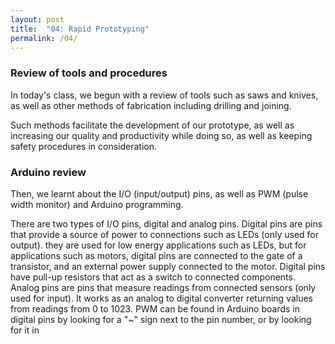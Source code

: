 ```yaml
---
layout: post
title:  "04: Rapid Prototyping"
permalink: /04/
---
```


### Review of tools and procedures
 
In today's class, we begun with a review of tools such as saws and knives, as well as other methods of fabrication including drilling and joining.

Such methods facilitate the development of our prototype, as well as increasing our quality and productivity while doing so, as well as keeping safety procedures in consideration.


### Arduino review

Then, we learnt about the I/O (input/output) pins, as well as PWM (pulse width monitor) and Arduino programming.

There are two types of I/O pins, digital and analog pins. Digital pins are pins that provide a source of power to connections such as LEDs (only used for output). they are used for low energy applications such as LEDs, but for applications such as motors, digital pins are connected to the gate of a transistor, and an external power supply connected to the motor. Digital pins have pull-up resistors that act as a switch to connected components. Analog pins are pins that measure readings from connected sensors (only used for input). It works as an analog to digital converter returning values from readings from 0 to 1023. PWM can be found in Arduino boards in digital pins by looking for a "~" sign next to the pin number, or by looking for it in
